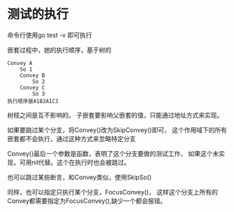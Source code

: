 # 测试的执行

命令行使用go test -v 即可执行

嵌套过程中，她的执行顺序，基于树的

    Convey A
        So 1
        Convey B
            So 2
        Convey C
            So 3
    执行顺序是A1B2A1C3

树枝之间是互不影响的。
子嵌套要影响父嵌套的值，只能通过地址方式来实现。

如果要跳过某个分支，将Convey()改为SkipConvey()即可，
这个作用域下的所有嵌套都不会执行，通过这种方式来忽略特定分支

Convey()最后一个参数是函数，表明了这个分支要做的测试工作，
如果这个未实现，可用nil代替。这个在执行时也会被跳过。

也可以跳过某些断言，和Convey类似，使用SkipSo()

同样，也可以指定只执行某个分支，FocusConvey()，
这样这个分支上所有的Convey都需要指定为FocusConvey(),缺少一个都会报错。
